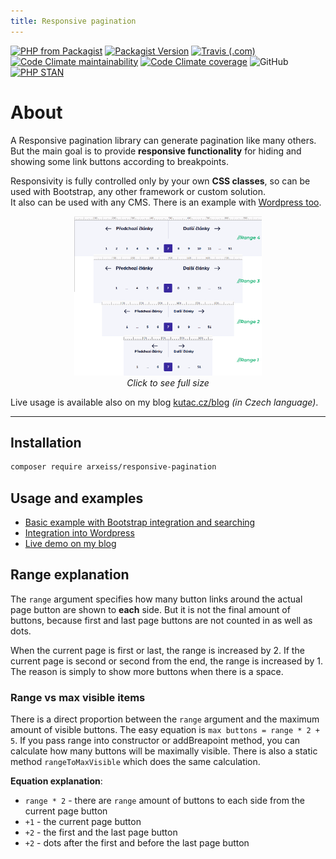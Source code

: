 ```yaml
---
title: Responsive pagination
---
```


[![PHP from Packagist](https://img.shields.io/packagist/php-v/arxeiss/responsive-pagination)](https://packagist.org/packages/arxeiss/responsive-pagination)
[![Packagist Version](https://img.shields.io/packagist/v/arxeiss/responsive-pagination)](https://packagist.org/packages/arxeiss/responsive-pagination)
[![Travis (.com)](https://img.shields.io/travis/com/arxeiss/responsive-pagination?label=Travis)](https://travis-ci.com/arxeiss/responsive-pagination)
[![Code Climate maintainability](https://img.shields.io/codeclimate/maintainability/arxeiss/responsive-pagination?logo=code-climate)](https://codeclimate.com/github/arxeiss/responsive-pagination)
[![Code Climate coverage](https://img.shields.io/codeclimate/coverage/arxeiss/responsive-pagination?logo=code-climate)](https://codeclimate.com/github/arxeiss/responsive-pagination)
![GitHub](https://img.shields.io/github/license/arxeiss/responsive-pagination)
[![PHP STAN](https://img.shields.io/badge/phpstan-level%208-informational)](https://github.com/phpstan/phpstan)

# About

A Responsive pagination library can generate pagination like many others. But the main goal is to provide **responsive functionality** for hiding and showing some link buttons according to breakpoints.

Responsivity is fully controlled only by your own **CSS classes**, so can be used with Bootstrap, any other framework or custom solution.<br>
It also can be used with any CMS. There is an example with [Wordpress too](examples/wordpress).

<p align="center">
<a href="https://github.com/arxeiss/responsive-pagination/blob/master/docs/responzive-pagination-screen.png?raw=true"><img src="https://github.com/arxeiss/responsive-pagination/blob/master/docs/responzive-pagination-screen.png?raw=true" alt="Responsive pagination screenshot" width="300"></a><br>
<em>Click to see full size</em>
</p>

Live usage is available also on my blog [kutac.cz/blog](https://www.kutac.cz/blog?strana=7) *(in Czech language)*.

---

## Installation

```bash
composer require arxeiss/responsive-pagination
```

## Usage and examples

- [Basic example with Bootstrap integration and searching](examples/basic)
- [Integration into Wordpress](examples/wordpress)
- [Live demo on my blog](https://www.kutac.cz/blog?strana=7)

## Range explanation

The `range` argument specifies how many button links around the actual page button are shown to **each** side.
But it is not the final amount of buttons, because first and last page buttons are not counted in as well as dots.

When the current page is first or last, the range is increased by 2. If the current page is second or second from the end, the range is increased by 1.
The reason is simply to show more buttons when there is a space.

### Range vs max visible items
There is a direct proportion between the `range` argument and the maximum amount of visible buttons. The easy equation is `max buttons = range * 2 + 5`.
If you pass range into constructor or addBreapoint method, you can calculate how many buttons will be maximally visible.
There is also a static method `rangeToMaxVisible` which does the same calculation.

**Equation explanation**:<br>
- `range * 2` - there are `range` amount of buttons to each side from the current page button
- `+1` - the current page button
- `+2` - the first and the last page button
- `+2` - dots after the first and before the last page button
